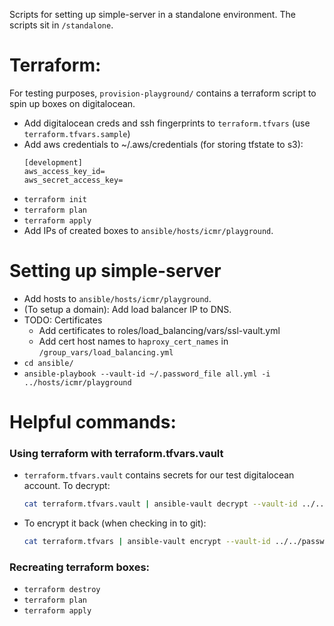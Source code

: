 Scripts for setting up simple-server in a standalone environment.
The scripts sit in `/standalone`.

# Terraform:
For testing purposes, `provision-playground/` contains a terraform script to spin up boxes on digitalocean.
- Add digitalocean creds and ssh fingerprints to `terraform.tfvars` (use `terraform.tfvars.sample`)
- Add aws credentials to ~/.aws/credentials (for storing tfstate to s3):
    ```
    [development]
    aws_access_key_id=
    aws_secret_access_key=
    ```
- `terraform init`
- `terraform plan`
- `terraform apply`
- Add IPs of created boxes to `ansible/hosts/icmr/playground`.

# Setting up simple-server
- Add hosts to `ansible/hosts/icmr/playground`.
- (To setup a domain): Add load balancer IP to DNS.
- TODO: Certificates
    - Add certificates to roles/load_balancing/vars/ssl-vault.yml
    - Add cert host names to `haproxy_cert_names` in `/group_vars/load_balancing.yml`
- `cd ansible/`
- `ansible-playbook --vault-id ~/.password_file all.yml -i ../hosts/icmr/playground`

# Helpful commands:
### Using terraform with terraform.tfvars.vault
- `terraform.tfvars.vault` contains secrets for our test digitalocean account. To decrypt:
    ```bash
    cat terraform.tfvars.vault | ansible-vault decrypt --vault-id ../../../password_file > terraform.tfvars
    ```
- To encrypt it back (when checking in to git):
    ```bash
    cat terraform.tfvars | ansible-vault encrypt --vault-id ../../password_file --output terraform.tfvars.vault
    ```
### Recreating terraform boxes:
- `terraform destroy`
- `terraform plan`
- `terraform apply`
